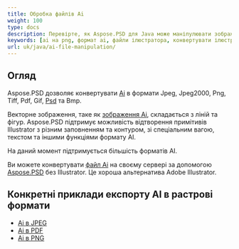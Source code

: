 ```yaml
---
title: Обробка файлів Ai
weight: 100
type: docs
description: Перевірте, як Aspose.PSD для Java може маніпулювати зображеннями AI.
keywords: [ai на png, формат ai, файли ілюстратора, конвертувати ілюстратор, ai в pdf, ai в jpeg, ai в tiff, ai в psd, psd api, java, зразок коду]
url: uk/java/ai-file-manipulation/
---
```


## **Огляд**
Aspose.PSD дозволяє конвертувати [Ai](/psd/uk/net/ai-adobe-illustrator-format/) в формати Jpeg, Jpeg2000, Png, Tiff, Pdf, Gif, [Psd](https://reference.aspose.com/psd/java/com.aspose.psd.fileformats.psd/psdimage/) та Bmp.

Векторне зображення, таке як [зображення Ai](https://reference.aspose.com/psd/java/com.aspose.psd.fileformats.ai/aiimage), складається з ліній та фігур. Aspose.PSD підтримує можливість відтворення примітивів Illustrator з різним заповненням та контуром, зі спеціальним вагою, текстом та іншими функціями формату AI.

На даний момент підтримується більшість форматів AI.

Ви можете конвертувати [файл Ai](/psd/uk/net/ai-adobe-illustrator-format/) на своєму сервері за допомогою [Aspose.PSD](https://products.aspose.com/psd/java) без Illustrator. Це хороша альтернатива Adobe Illustrator.

## **Конкретні приклади експорту AI в растрові формати**
- [Ai в JPEG](/psd/uk/java/convert/ai-to-jpg/)
- [Ai в PDF](/psd/uk/java/convert/ai-to-pdf/)
- [Ai в PNG](/psd/uk/java/convert/ai-to-png/)
